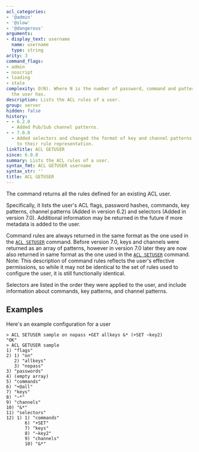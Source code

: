 ```yaml
---
acl_categories:
- '@admin'
- '@slow'
- '@dangerous'
arguments:
- display_text: username
  name: username
  type: string
arity: 3
command_flags:
- admin
- noscript
- loading
- stale
complexity: O(N). Where N is the number of password, command and pattern rules that
  the user has.
description: Lists the ACL rules of a user.
group: server
hidden: false
history:
- - 6.2.0
  - Added Pub/Sub channel patterns.
- - 7.0.0
  - Added selectors and changed the format of key and channel patterns from a list
    to their rule representation.
linkTitle: ACL GETUSER
since: 6.0.0
summary: Lists the ACL rules of a user.
syntax_fmt: ACL GETUSER username
syntax_str: ''
title: ACL GETUSER
---
```

The command returns all the rules defined for an existing ACL user.

Specifically, it lists the user's ACL flags, password hashes, commands, key patterns, channel patterns (Added in version 6.2) and selectors (Added in version 7.0).
Additional information may be returned in the future if more metadata is added to the user.

Command rules are always returned in the same format as the one used in the [`ACL SETUSER`](/commands/acl-setuser) command.
Before version 7.0, keys and channels were returned as an array of patterns, however in version 7.0 later they are now also returned in same format as the one used in the [`ACL SETUSER`](/commands/acl-setuser) command.
Note: This description of command rules reflects the user's effective permissions, so while it may not be identical to the set of rules used to configure the user, it is still functionally identical.

Selectors are listed in the order they were applied to the user, and include information about commands, key patterns, and channel patterns.

## Examples

Here's an example configuration for a user

```
> ACL SETUSER sample on nopass +GET allkeys &* (+SET ~key2)
"OK"
> ACL GETUSER sample
1) "flags"
2) 1) "on"
   2) "allkeys"
   3) "nopass"
3) "passwords"
4) (empty array)
5) "commands"
6) "+@all"
7) "keys"
8) "~*"
9) "channels"
10) "&*"
11) "selectors"
12) 1) 1) "commands"
       6) "+SET"
       7) "keys"
       8) "~key2"
       9) "channels"
       10) "&*"
```
